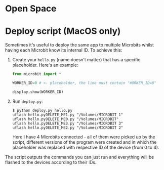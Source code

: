 # Open Space

# Deploy script (MacOS only)

Sometimes it's useful to deploy the same app to multiple Microbits whilst having each Microbit know its internal ID. To achieve this:

1. Create your `hello.py` (name doesn't matter) that has a specific placeholder. Here's an example:

	```python
	from microbit import *

	WORKER_ID=0 # <- placeholder, the line must contain "WORKER_ID=0"

	display.show(WORKER_ID)
	```
2. Run `deploy.py`:
	
	```
	$ python deploy.py hello.py
	uflash hello.pyDELETE_ME1.py "/Volumes/MICROBIT 1"
	uflash hello.pyDELETE_ME0.py "/Volumes/MICROBIT"
	uflash hello.pyDELETE_ME3.py "/Volumes/MICROBIT 3"
	uflash hello.pyDELETE_ME2.py "/Volumes/MICROBIT 2"
	```

	Here I have 4 Microbits connected - all of them were picked up by the script, different versions of the program were created and in which the placeholder was replaced with respective ID of the device (from 0 to 4).

The script outputs the commands you can just run and everything will be flashed to the devices according to their IDs.